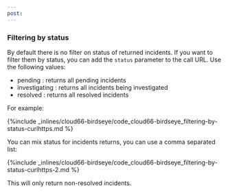 ```yaml
---
post: 
---
```


### Filtering by status

By default there is no filter on status of returned incidents. If you want to filter them by status, you can add the `status` parameter to the call URL. Use the following values:

- pending : returns all pending incidents
- investigating : returns all incidents being investigated
- resolved : returns all resolved incidents

For example:



{%include _inlines/cloud66-birdseye/code_cloud66-birdseye_filtering-by-status-curlhttps.md %}



You can mix status for incidents returns, you can use a comma separated list:



{%include _inlines/cloud66-birdseye/code_cloud66-birdseye_filtering-by-status-curlhttps-2.md %}



This will only return non-resolved incidents.

